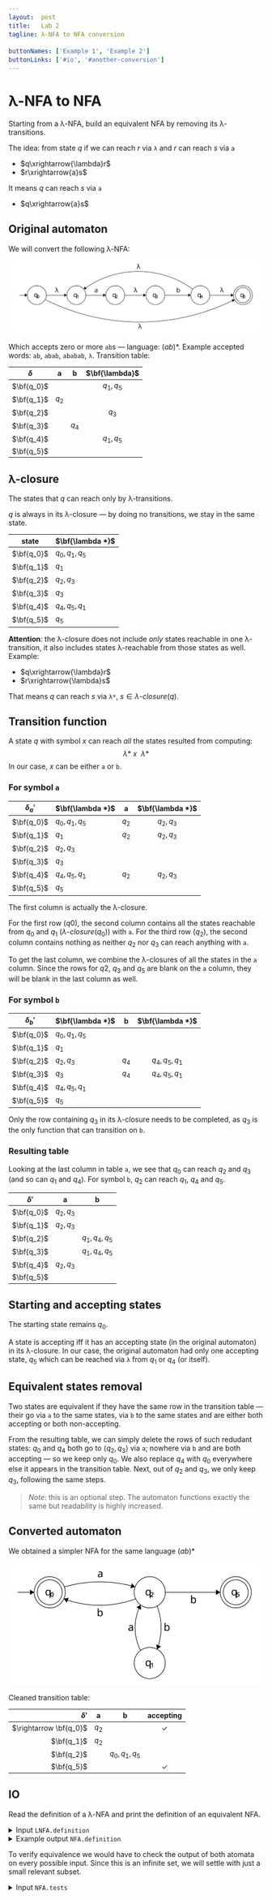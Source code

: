```yaml
---
layout:  post
title:   Lab 2
tagline: λ-NFA to NFA conversion

buttonNames: ['Example 1', 'Example 2']
buttonLinks: ['#io', '#another-conversion']
---
```


# λ-NFA to NFA

Starting from a λ-NFA, build an equivalent NFA by removing  its λ-transitions.

The idea: from state $q$ if we can reach $r$ via `λ` and $r$ can reach $s$ via `a`

- $q\xrightarrow{\lambda}r$
- $r\xrightarrow{a}s$

It means $q$ can reach $s$ via `a`

- $q\xrightarrow{a}s$


## Original automaton

We will convert the following λ-NFA:

![l-nfa](assets/l-nfa-original.svg)

Which accepts zero or more `ab`s — language: $(ab)*$. Example accepted words: `ab`, `abab`, `ababab`, `λ`. Transition table:

| $\delta$   | **a** | **b** | $\bf{\lambda}$ |
| ---------- | :---: | :---: | :------------: |
| $\bf{q_0}$ |       |       |   $q_1,q_5$    |
| $\bf{q_1}$ | $q_2$ |       |                |
| $\bf{q_2}$ |       |       |     $q_3$      |
| $\bf{q_3}$ |       | $q_4$ |                |
| $\bf{q_4}$ |       |       |   $q_1,q_5$    |
| $\bf{q_5}$ |       |       |                |



## λ-closure

The states that $q$ can reach only by λ-transitions.

 $q$ is always in its λ-closure — by doing no transitions, we stay in the same state.

| state      | $\bf{\lambda *}$ |
| ---------- | :--------------- |
| $\bf{q_0}$ | $q_0, q_1, q_5$  |
| $\bf{q_1}$ | $q_1$            |
| $\bf{q_2}$ | $q_2, q_3$       |
| $\bf{q_3}$ | $q_3$            |
| $\bf{q_4}$ | $q_4, q_5, q_1$  |
| $\bf{q_5}$ | $q_5$            |

**Attention**: the λ-closure does not include *only* states reachable in one λ-transition, it also includes states λ-reachable from those states as well. Example:

- $q\xrightarrow{\lambda}r$
- $r\xrightarrow{\lambda}s$

That means $q$ can reach $s$ via `λ*`, $s \in λ \text{-} closure(q)$.



## Transition function

A state $q$ with symbol $x$ can reach *all* the states resulted from computing:
$$
\lambda{*} \ x\ \ \lambda*
$$
In our case, $x$ can be either `a` or `b`.

### For symbol `a`

| $\delta_a'$ | $\bf{\lambda *}$ |   a   | $\bf{\lambda *}$ |
| ----------- | :--------------- | :---: | :--------------: |
| $\bf{q_0}$  | $q_0, q_1, q_5$  | $q_2$ |    $q_2, q_3$    |
| $\bf{q_1}$  | $q_1$            | $q_2$ |    $q_2, q_3$    |
| $\bf{q_2}$  | $q_2, q_3$       |       |                  |
| $\bf{q_3}$  | $q_3$            |       |                  |
| $\bf{q_4}$  | $q_4, q_5, q_1$  | $q_2$ |    $q_2, q_3$    |
| $\bf{q_5}$  | $q_5$            |       |                  |

The first column is actually the λ-closure.

For the first row ($q0$), the second column contains all the states reachable from $q_0$ and $q_1$ ($λ \text{-} closure(q_0)$) with `a`. For the third row ($q_2$), the second column contains nothing as neither $q_2$ nor $q_3$ can reach anything with `a`.

To get the last column, we combine the λ-closures of all the states in the `a` column. Since the rows for $q2$, $q_3$ and $q_5$ are blank on the `a` column, they will be blank in the last column as well.

### For symbol `b`

| $\delta_b'$ | $\bf{\lambda *}$ |   b   | $\bf{\lambda *}$ |
| ----------- | :--------------- | :---: | :--------------: |
| $\bf{q_0}$  | $q_0, q_1, q_5$  |       |                  |
| $\bf{q_1}$  | $q_1$            |       |                  |
| $\bf{q_2}$  | $q_2, q_3$       | $q_4$ | $q_4, q_5, q_1$  |
| $\bf{q_3}$  | $q_3$            | $q_4$ | $q_4, q_5, q_1$  |
| $\bf{q_4}$  | $q_4, q_5, q_1$  |       |                  |
| $\bf{q_5}$  | $q_5$            |       |                  |

Only the row containing $q_3$ in its λ-closure needs to be completed, as $q_3$ is the only function that can transition on `b`.

### Resulting table

Looking at the last column in table `a`, we see that $q_0$ can reach $q_2$ and $q_3$ (and so can $q_1$ and $q_4$). For symbol `b`, $q_2$ can reach $q_1$, $q_4$ and $q_5$.

| $\delta'$  |     a      |        b        |
| ---------- | :--------: | :-------------: |
| $\bf{q_0}$ | $q_2, q_3$ |                 |
| $\bf{q_1}$ | $q_2, q_3$ |                 |
| $\bf{q_2}$ |            | $q_1, q_4, q_5$ |
| $\bf{q_3}$ |            | $q_1, q_4, q_5$ |
| $\bf{q_4}$ | $q_2, q_3$ |                 |
| $\bf{q_5}$ |            |                 |



## Starting and accepting states

The starting state remains $q_0$.

A state is accepting iff it has an accepting state (in the original automaton) in its λ-closure. In our case, the original automaton had only one accepting state, $q_5$ which can be reached via  `λ` from $q_1$ or $q_4$ (or itself).



## Equivalent states removal

Two states are equivalent if they have the same row in the transition table — their go via `a` to the same states, via `b` to the same states and are either both accepting or both non-accepting.

From the resulting table, we can simply delete the rows of such redudant states: $q_0$ and $q_4$ both go to $\langle q_2, q_3 \rangle$ via `a`;  nowhere via `b` and are both accepting — so we keep only $q_0$. We also replace $q_4$ with $q_0$ everywhere else it appears in the transition table. Next, out of $q_2$ and $q_3$, we only keep $q_3$, following the same steps.

> *Note*: this is an optional step. The automaton functions exactly the same but readability is highly increased.



## Converted automaton




We obtained a simpler NFA for the same language $(ab)*$

![nfa](assets/l-nfa-transformed.svg)

Cleaned transition table:

|              $\delta'$ |   a   |        b        | accepting |
| ---------------------: | :---: | :-------------: | :-------: |
| $\rightarrow \bf{q_0}$ | $q_2$ |                 |     ✓     |
|             $\bf{q_1}$ | $q_2$ |                 |           |
|             $\bf{q_2}$ |       | $q_0, q_1, q_5$ |           |
|             $\bf{q_5}$ |       |                 |     ✓     |

## IO

Read the definition of a λ-NFA and print the definition of an equivalent NFA.

<details markdown="1"><summary>Input <code>LNFA.definition</code></summary>

```
5
0 _ 1
0 _ 5
1 a 2
2 _ 3
3 b 4
4 _ 5
4 _ 1
```

Accepting states on the first line; entries in the transition table on subsequent lines.

</details>



<details markdown="1"><summary>Example output <code>NFA.definition</code></summary>

```
0 5
0 b 2
2 b 0
2 b 1
2 b 5
1 a 2
2 b 5
```

Definition of the NFA.  It is not the only NFA equivalent to the original λ-NFA — depending on the method you chose, your output may vary.

</details>



To verify equivalence we would have to check the output of both atomata on every possible input. Since this is an infinite set, we will settle with just a small relevant subset.

<details markdown="1"><summary>Input <code>NFA.tests</code></summary>
<section class="side-by-side">
<div class="half" markdown="1">
```
ab
abab
ababab
_

a
ba
aba
abb
bbb
aaa
```
</div>
<div class="half" markdown="1">
```
1
1
1
1

0
0
0
0
0
0
```
</div>
</section>


Words to test on the converted automaton.

</details>



# Another conversion

[Narrated video](https://youtu.be/oEraHUCwFVU)



<details markdown="1"><summary>Input <code>LNFA.definition</code></summary>

```
8
0 _ 1
0 _ 7
1 _ 2
1 _ 4
2 a 3
3 _ 6
4 b 5
5 _ 6
6 _ 1
6 _ 7
7 a 8
```

</details>



<details markdown="1"><summary>Example output <code>NFA.definition</code></summary>

```
1
0 a 1
0 b 2
1 a 1
1 b 2
2 b 2
2 a 1
```

</details>



<details markdown="1"><summary>Input <code>NFA.tests</code></summary>
<section class="side-by-side">
<div class="half" markdown="1">
```
a
aaaa
bb
bbbaaa

ba
abb
abab
```
</div>
<div class="half" markdown="1">
```
1
1
1
1
0
0
0
```
</div>
</section>
</details>



# More examples

Narrated transformations:

- [basic](https://youtu.be/I6GFKekMr7s)
- [more complex](https://youtu.be/Jz4YQ09nOxA)
- [different explanation](https://youtu.be/_OsI2s0sLRA)
